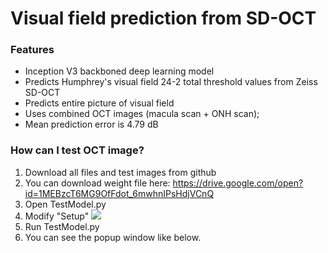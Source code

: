 # Visual field prediction from SD-OCT

### Features
- Inception V3 backboned deep learning model
- Predicts Humphrey's visual field 24-2 total threshold values from Zeiss SD-OCT
- Predicts entire picture of visual field
- Uses combined OCT images (macula scan + ONH scan);
- Mean prediction error is 4.79 dB

### How can I test OCT image?
1. Download all files and test images from github
2. You can download weight file here: https://drive.google.com/open?id=1MEBzcT6MG9OfFdot_6mwhnIPsHdjVCnQ
3. Open TestModel.py
4. Modify "Setup"
![](https://github.com/climyth/VFbySD-OCT/tree/master/example/TestModelSetup.PNG)
5. Run TestModel.py
6. You can see the popup window like below.
![]()
